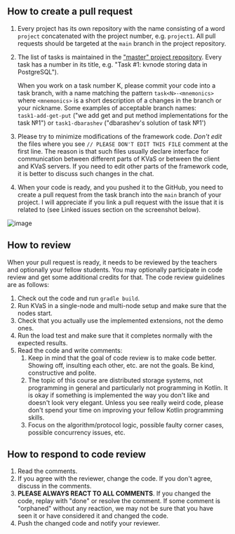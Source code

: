 ## How to create a pull request

1. Every project has its own repository with the name consisting of a word `project` concatenated with the project number, e.g. `project1`. 
All pull requests should be targeted at the `main` branch in the project repository.
1. The list of tasks is maintained in the ["master" project repository](https://github.com/bdse-class-2025/framework/issues). 
Every task has a number in its title, e.g. "Task #1: kvnode storing data in PostgreSQL"). 

     When you work on a task number K, please commit your code into a task branch, with a name matching the pattern `task<N>-<mnemonics>` 
  where `<mnemonics>` is a short description of a changes in the branch or your nickname. Some examples of acceptable branch names:  
`task1-add-get-put` ("we add get and put method implementations for the task №1") or `task1-dbarashev` ("dbarashev's solution of task №1')
1. Please try to minimize modifications of the framework code. *Don't edit* the files where you see `// PLEASE DON'T EDIT THIS FILE` comment at the first line.
The reason is that such files usually declare interface for communication between different parts of KVaS or between
the client and KVaS servers. If you need to edit other parts of the framework code, it is better to discuss such 
changes in the chat.
1. When your code is ready, and you pushed it to the GitHub, you need to create a pull request from the task branch into the `main` branch of your project. 
I will appreciate if you link a pull request with the issue that it is related to (see Linked issues section on the screenshot below).

![image](https://user-images.githubusercontent.com/2028330/154058661-e9ec7680-aaab-4912-a505-f66069fc0901.png)
 
## How to review

When your pull request is ready, it needs to be reviewed by the teachers and optionally your fellow students. 
You may optionally participate in code review and get some additional credits for that. The code review guidelines
are as follows:

1. Check out the code and run `gradle build`.
1. Run KVaS in a single-node and multi-node setup and make sure that the nodes start.
1. Check that you actually use the implemented extensions, not the demo ones.
1. Run the load test and make sure that it completes normally with the expected results.
1. Read the code and write comments:
   1. Keep in mind that the goal of code review is to make code better. Showing off, insulting each other, etc. are 
      not the goals. Be kind, constructive and polite.
   1. The topic of this course are distributed storage systems, not programming in general and particularly not 
      programming in Kotlin. It is okay if something is implemented the way you don't like and doesn't look very
      elegant. Unless you see really weird code, please don't spend your time on improving your fellow Kotlin 
      programming skills.
   1. Focus on the algorithm/protocol logic, possible faulty corner cases, possible concurrency issues, etc.

## How to respond to code review

1. Read the comments.
1. If you agree with the reviewer, change the code. If you don't agree, discuss in the comments.
1. **PLEASE ALWAYS REACT TO ALL COMMENTS**. If you changed the code, replay with "done" or resolve the comment. 
   If some comment is "orphaned" without any reaction, we may not be sure that you have seen it or have considered 
   it and changed the code.
1. Push the changed code and notify your reviewer.


